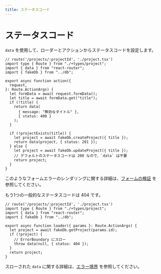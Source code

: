 ```yaml
---
title: ステータスコード
---
```


# ステータスコード

`data` を使用して、ローダーとアクションからステータスコードを設定します。

```tsx filename=app/project.tsx lines=[3,12-15,20,23]
// route('/projects/:projectId', './project.tsx')
import type { Route } from "./+types/project";
import { data } from "react-router";
import { fakeDb } from "../db";

export async function action({
  request,
}: Route.ActionArgs) {
  let formData = await request.formData();
  let title = await formData.get("title");
  if (!title) {
    return data(
      { message: "無効なタイトル" },
      { status: 400 }
    );
  }

  if (!projectExists(title)) {
    let project = await fakeDb.createProject({ title });
    return data(project, { status: 201 });
  } else {
    let project = await fakeDb.updateProject({ title });
    // デフォルトのステータスコードは 200 なので、`data` は不要
    return project;
  }
}
```

このようなフォームエラーのレンダリングに関する詳細は、[フォームの検証](./form-validation) を参照してください。

もう1つの一般的なステータスコードは 404 です。

```tsx
// route('/projects/:projectId', './project.tsx')
import type { Route } from "./+types/project";
import { data } from "react-router";
import { fakeDb } from "../db";

export async function loader({ params }: Route.ActionArgs) {
  let project = await fakeDb.getProject(params.id);
  if (!project) {
    // ErrorBoundary にスロー
    throw data(null, { status: 404 });
  }
  return project;
}
```

スローされた `data` に関する詳細は、[エラー境界](./error-boundary) を参照してください。

